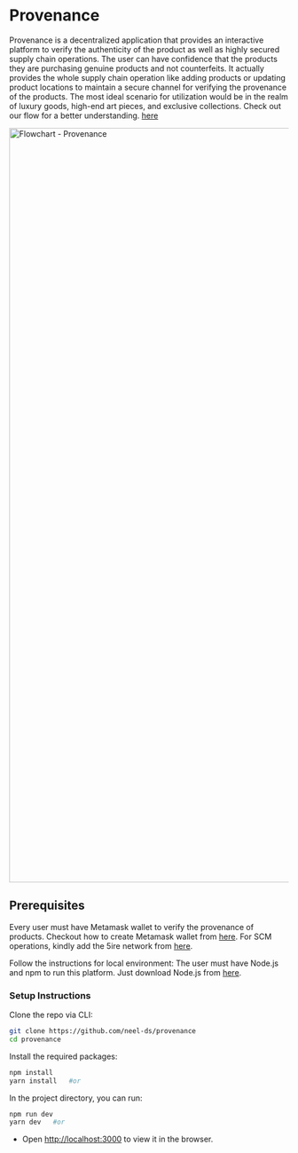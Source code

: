# Provenance
Provenance is a decentralized application that provides an interactive platform to verify the authenticity of the product as well as highly secured supply chain operations. The user can have confidence that the products they are purchasing genuine products and not counterfeits. It actually provides the whole supply chain operation like adding products or updating product locations to maintain a secure channel for verifying the provenance of the products. The most ideal scenario for utilization would be in the realm of luxury goods, high-end art pieces, and exclusive collections. Check out our flow for a better understanding. [here](https://miro.com/app/board/uXjVPqzH0MM=/?share_link_id=848990956212)

[<img width="1360" alt="Flowchart - Provenance" src="https://user-images.githubusercontent.com/79443588/216795259-10d6e101-d3cf-4135-be8b-871c4b9dd980.png">](https://miro.com/app/board/uXjVPqzH0MM=/?share_link_id=848990956212)

## Prerequisites

Every user must have Metamask wallet to verify the provenance of products. Checkout how to create Metamask wallet from [here](https://polygon.technology/blog/getting-started-with-metamask-on-polygon). For SCM operations, kindly add the 5ire network from [here](https://docs.5ire.org/docs/how-to-build-on-5ireChain/EVMCompatability). 

Follow the instructions for local environment: The user must have Node.js and npm to run this platform. Just download Node.js from [here](https://nodejs.org/en/download/).

### Setup Instructions

Clone the repo via CLI:
```sh
git clone https://github.com/neel-ds/provenance
cd provenance
```

Install the required packages:
```sh
npm install 
yarn install   #or
```

In the project directory, you can run:
```sh
npm run dev
yarn dev   #or
```

- Open [http://localhost:3000](http://localhost:3000) to view it in the browser.
